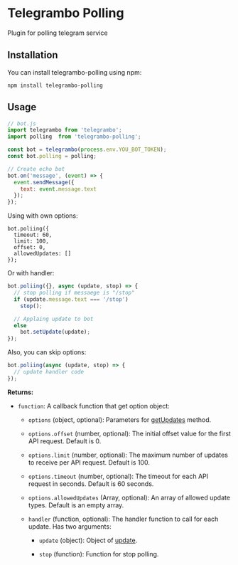 # Telegrambo Polling

Plugin for polling telegram service

## Installation

You can install telegrambo-polling using npm:

`npm install telegrambo-polling`

## Usage
```js
// bot.js
import telegrambo from 'telegrambo';
import polling  from 'telegrambo-polling';

const bot = telegrambo(process.env.YOU_BOT_TOKEN);
const bot.polling = polling;

// Create echo bot
bot.on('message', (event) => {
  event.sendMessage({
    text: event.message.text
  });
});
```

Using with own options:

```
bot.poliing({
  timeout: 60,
  limit: 100,
  offset: 0,
  allowedUpdates: []
});
```

Or with handler:
```js
bot.poliing({}, async (update, stop) => {
  // stop polling if messaege is "/stop"
  if (update.message.text === '/stop')
    stop();

  // Applaing update to bot
  else
    bot.setUpdate(update);
});
```

Also, you can skip options:
```js
bot.poliing(async (update, stop) => {
  // update handler code
});
```


**Returns:**

- `function`: A callback function that get option object:

  - `options` (object, optional): Parameters for [getUpdates](https://core.telegram.org/bots/api#getupdates) method.

  - `options.offset` (number, optional): The initial offset value for the first API request. Default is 0.

  - `options.limit` (number, optional): The maximum number of updates to receive per API request. Default is 100.

  - `options.timeout` (number, optional): The timeout for each API request in seconds. Default is 60 seconds.

  - `options.allowedUpdates` (Array<string>, optional): An array of allowed update types. Default is an empty array.

  - `handler` (function, optional): The handler function to call for each update. Has two arguments:

    -  `update` (object): Object of [update](https://core.telegram.org/bots/api#update).

    - `stop` (function): Function for stop polling.




